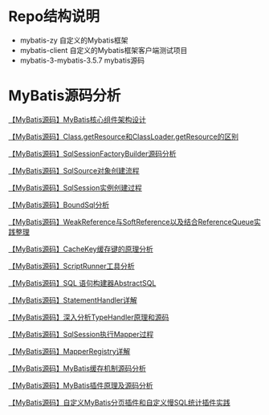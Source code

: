# Repo结构说明
- mybatis-zy  自定义的Mybatis框架
- mybatis-client  自定义的Mybatis框架客户端测试项目
- mybatis-3-mybatis-3.5.7  mybatis源码


# MyBatis源码分析

[【MyBatis源码】MyBatis核心组件架构设计](https://zwzhangyu.blog.csdn.net/article/details/143666683)

[【MyBatis源码】Class.getResource和ClassLoader.getResource的区别](https://zwzhangyu.blog.csdn.net/article/details/143271403)

[【MyBatis源码】SqlSessionFactoryBuilder源码分析](https://zwzhangyu.blog.csdn.net/article/details/143272095)

[【MyBatis源码】SqlSource对象创建流程](https://zwzhangyu.blog.csdn.net/article/details/143351988)

[【MyBatis源码】SqlSession实例创建过程](https://zwzhangyu.blog.csdn.net/article/details/143376203)

[【MyBatis源码】BoundSql分析](https://zwzhangyu.blog.csdn.net/article/details/143441608)

[【MyBatis源码】WeakReference与SoftReference以及结合ReferenceQueue实践整理](https://zwzhangyu.blog.csdn.net/article/details/143453558)

[【MyBatis源码】CacheKey缓存键的原理分析](https://zwzhangyu.blog.csdn.net/article/details/143456534)

[【MyBatis源码】ScriptRunner工具分析](https://zwzhangyu.blog.csdn.net/article/details/143648555)

[【MyBatis源码】SQL 语句构建器AbstractSQL](https://zwzhangyu.blog.csdn.net/article/details/143651957)

[【MyBatis源码】StatementHandler详解](https://zwzhangyu.blog.csdn.net/article/details/143694456)

[【MyBatis源码】深入分析TypeHandler原理和源码](https://zwzhangyu.blog.csdn.net/article/details/143725368)

[【MyBatis源码】SqlSession执行Mapper过程](docs/【MyBatis源码】SqlSession执行Mapper过程.md)

[【MyBatis源码】MapperRegistry详解](docs/【MyBatis源码】MapperRegistry详解.md)

[【MyBatis源码】MyBatis缓存机制源码分析](docs/【MyBatis源码】MyBatis缓存机制源码分析.md)

[【MyBatis源码】MyBatis插件原理及源码分析](docs/MyBatis插件原理及源码分析.md)

[【MyBatis源码】自定义MyBatis分页插件和自定义慢SQL统计插件实践](docs/自定义MyBatis分页插件和自定义慢SQL统计插件实践.md)
